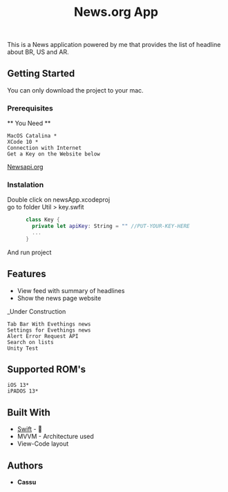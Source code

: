 <h1 align="center"> News.org App </h1> <br>

This is a News application powered by me that provides the list of headline about BR, US and AR.

## Getting Started

You can only download the project to your mac.

### Prerequisites

** You Need **

```
MacOS Catalina * 
XCode 10 *
Connection with Internet 
Get a Key on the Website below
```
[Newsapi.org](https://newsapi.org/)

### Instalation

Double click on newsApp.xcodeproj<br>
go to folder Util > key.swfit

```swift
      class Key {
        private let apiKey: String = "" //PUT-YOUR-KEY-HERE
        ...
      }
```

And run project

## Features

* View feed with summary of headlines  
* Show the news page website

_Under Construction 

```
Tab Bar With Evethings news
Settings for Evethings news 
Alert Error Request API
Search on lists 
Unity Test
```

## Supported ROM's 

```
iOS 13*
iPADOS 13*
```

## Built With

* [Swift](https://swift.org) - 
*  MVVM - Architecture used
*  View-Code layout

## Authors

* **Cassu**

